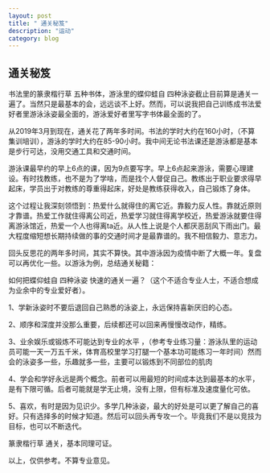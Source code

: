 ```yaml
---
layout: post
title: " 通关秘笈"
description: "运动"
category: blog
---
```



## 通关秘笈

书法里的篆隶楷行草 五种书体，游泳里的蝶仰蛙自 四种泳姿截止目前算是通关一遍了。当然只是最基本的会，远远谈不上好。然而，可以说我把自己训练成书法爱好者里游泳泳姿最全面的，游泳爱好者里写字书体最全面的了。

从2019年3月到现在，通关花了两年多时间。书法的学时大约在160小时，（不算集训培训），游泳的学时大约在85-90小时。我中间无论书法课还是游泳都是基本是步行可达，没用交通工具和交通时间。

游泳课最早约的早上6点的课，因为9点要写字。早上6点起来游泳，需要心理建设。有时找教练，也不是为了学啥，而是找个人督促自己。教练出于职业要求得早起床，学员出于对教练的尊重得起床，好处是教练获得收入，自己锻炼了身体。

这个过程让我深刻领悟到：热爱什么就得住的离它近。靠毅力反人性。靠就近原则才靠谱。热爱工作就住得离公司近，热爱学习就住得离学校近，热爱游泳就要住得离游泳馆近，热爱一个人也得离ta近。从人性上说是个人都厌恶刮风下雨出门。最大程度缩短想长期持续做的事的交通时间才是最靠谱的。我不相信毅力、意志力。

回头反思花的两年多时间，其实不算快。其中游泳因为疫情中断了大概一年。复盘可以再优化一些。以游泳为例，总结通关秘籍：

如何把蝶仰蛙自 四种泳姿 快速的通关一遍？（这个不适合专业人士，不适合想成为业余中的专业爱好者）。

1、学新泳姿时不要后退回自己熟悉的泳姿上，永远保持喜新厌旧的心态。


2、顺序和深度并没那么重要，后续都还可以回来再慢慢改动作，精练。

3、业余娱乐或锻炼不可能达到专业的水平 ，（参考专业练习量：游泳队里的运动员可能一天一万五千米，体育高校里学习打腿一个基本功可能练习一年时间）然而会的泳姿多一些，乐趣就多一些，主要可以锻炼到不同部位的肌肉

4、学会和学好永远是两个概念。前者可以用最短的时间成本达到最基本的水平，是有下限可循。后者可能就是学无止境，没有上限，但有标准及速度量化可依。

5、喜欢，有时是因为见识少。多学几种泳姿，最大的好处是可以更了解自己的喜好。只有选择多的时候才知道。然后可以回头再专攻一个。毕竟我们不是以竞技为目标，也可以不断迭代。

篆隶楷行草 通关，基本同理可证。

以上，仅供参考。不算专业意见。

